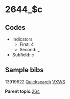 # 2644\_$c

## Codes

-   Indicators
    -   First: 4
    -   Second: \_
-   Subfield: c

## Sample bibs

13919822 [Quicksearch](https://search.library.yale.edu/catalog/13919822) [VXWS](http://prodorbis.library.yale.edu:7014/vxws/GetHoldingsService?bibId=13919822)

**Parent topic:**[264](../../tags/264/264.md)

